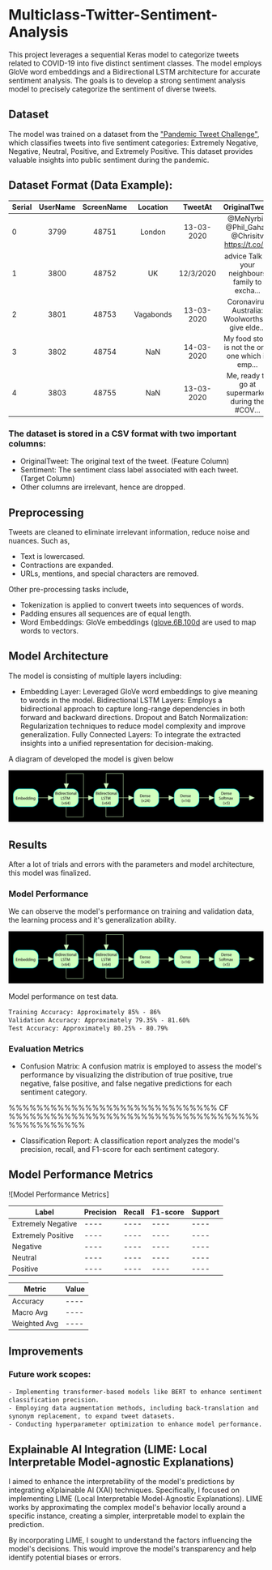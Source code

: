 # Multiclass-Twitter-Sentiment-Analysis

This project leverages a sequential Keras model to categorize tweets related to COVID-19 into five distinct sentiment classes. The model employs GloVe word embeddings and a Bidirectional LSTM architecture for accurate sentiment analysis. The goals is to develop a strong sentiment analysis model to precisely categorize the sentiment of diverse tweets.

## Dataset

The model was trained on a dataset from the ["Pandemic Tweet Challenge"](https://www.kaggle.com/competitions/pandemic-tweet-challenge/overview), which classifies tweets into five sentiment categories: Extremely Negative, Negative, Neutral, Positive, and Extremely Positive. This dataset provides valuable insights into public sentiment during the pandemic.

## Dataset Format (Data Example):


| Serial        | UserName         | ScreenName       | Location         | TweetAt          | OriginalTweet                                           | Sentiment    	   |
| ------------- |:----------------:|:----------------:|:----------------:|:----------------:|:-------------------------------------------------------:|:----------------:|	
| 0             |3799	             |48751             |London            |13-03-2020	      |@MeNyrbie @Phil_Gahan @Chrisitv https://t.co/i...        |Neutral           |
| 1             |3800	             |48752             |UK                |12/3/2020	        |advice Talk to your neighbours family to excha...        |Positive          |
| 2             |3801	             |48753             |Vagabonds         |13-03-2020	      |Coronavirus Australia: Woolworths to give elde...        |Positive          |
| 3             |3802	             |48754             |NaN               |14-03-2020	      |My food stock is not the only one which is emp...  	    |Positive          |
| 4	            |3803	             |48755             |NaN  	           |13-03-2020	      |Me, ready to go at supermarket during the #COV...	      |Extremely Negative|


### The dataset is stored in a CSV format with two important columns:
- OriginalTweet: The original text of the tweet. (Feature Column)
- Sentiment: The sentiment class label associated with each tweet. (Target Column)
- Other columns are irrelevant, hence are dropped.

## Preprocessing

Tweets are cleaned to eliminate irrelevant information, reduce noise and nuances. Such as,
- Text is lowercased.
- Contractions are expanded.
- URLs, mentions, and special characters are removed.

Other pre-processing tasks include,

- Tokenization is applied to convert tweets into sequences of words.
- Padding ensures all sequences are of equal length.
- Word Embeddings: GloVe embeddings ([glove.6B.100d](https://www.kaggle.com/datasets/danielwillgeorge/glove6b100dtxt) are used to map words to vectors.
 

## Model Architecture

The model is consisting of multiple layers including:

- Embedding Layer: Leveraged GloVe word embeddings to give meaning to words in the model.
    Bidirectional LSTM Layers: Employs a bidirectional approach to capture long-range dependencies in both forward and backward directions.
    Dropout and Batch Normalization: Regularization techniques to reduce model complexity and improve generalization.
    Fully Connected Layers: To integrate the extracted insights into a unified representation for decision-making.

A diagram of developed the model is given below


![Developed TF model](https://raw.githubusercontent.com/RezuwanHassan262/Multiclass-Twitter-Sentiment-Analysis/refs/heads/main/figs/model_arch.png) 



 
## Results

After a lot of trials and errors with the parameters and model architecture, this model was finalized.

### Model Performance

We can observe the model's performance on training and validation data, the learning process and it's generalization ability. 

![Model train-Loss Curves](https://raw.githubusercontent.com/RezuwanHassan262/Multiclass-Twitter-Sentiment-Analysis/refs/heads/main/figs/model_arch.png?token=GHSAT0AAAAAACZXN5HVW7ZIZARZP5WKDN7MZZIMKUQ) 


Model performance on test data.

    Training Accuracy: Approximately 85% - 86%
    Validation Accuracy: Approximately 79.35% - 81.60%
    Test Accuracy: Approximately 80.25% - 80.79%

### Evaluation Metrics

- Confusion Matrix: A confusion matrix is employed to assess the model's performance by visualizing the distribution of true positive, true negative, false positive, and false negative predictions for each sentiment category.

%%%%%%%%%%%%%%%%%%%%%%%%%%%%%% CF %%%%%%%%%%%%%%%%%%%%%%%%%%%%%%%%%%%%%%%%%%%%%%%

- Classification Report: A classification report analyzes the model's precision, recall, and F1-score for each sentiment category.

## Model Performance Metrics

![Model Performance Metrics]

| Label               | Precision | Recall | F1-score | Support |
|---------------------|-----------|--------|----------|---------|
| Extremely Negative  | ----      | ----   | ----     | ----    |
| Extremely Positive  | ----      | ----   | ----     | ----    |
| Negative            | ----      | ----   | ----     | ----    |
| Neutral             | ----      | ----   | ----     | ----    |
| Positive            | ----      | ----   | ----     | ----    |

| Metric        | Value |
|---------------|-------|
| Accuracy      | ----  |
| Macro Avg     | ----  |
| Weighted Avg  | ----  |





## Improvements

### Future work scopes:

    - Implementing transformer-based models like BERT to enhance sentiment classification precision.
    - Employing data augmentation methods, including back-translation and synonym replacement, to expand tweet datasets.
    - Conducting hyperparameter optimization to enhance model performance.


## Explainable AI Integration (LIME: Local Interpretable Model-agnostic Explanations)

I aimed to enhance the interpretability of the model's predictions by integrating eXplainable AI (XAI) techniques. Specifically, I focused on implementing LIME (Local Interpretable Model-Agnostic Explanations). LIME works by approximating the complex model's behavior locally around a specific instance, creating a simpler, interpretable model to explain the prediction.

By incorporating LIME, I sought to understand the factors influencing the model's decisions. This would improve the model's transparency and help identify potential biases or errors.

